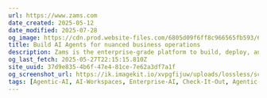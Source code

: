 ```yaml
---
url: https://www.zams.com
date_created: 2025-05-12
date_modified: 2025-07-28
og_image: https://cdn.prod.website-files.com/6805d09f6ff8c966565fb593/682adf7240e2a4701a0fb990_Metadata%20Image%20Highres.png
title: Build AI Agents for nuanced business operations
description: Zams is the enterprise-grade platform to build, deploy, and manage AI agents that automate workflows, connect tools, and drive business results across operations, sales, and finance.
og_last_fetch: 2025-05-27T22:15:15.810Z
site_uuid: 37d9e835-4b6f-47e4-81ce-7e62a3df7a1f
og_screenshot_url: https://ik.imagekit.io/xvpgfijuw/uploads/lossless/screenshots/20250527_Zams_og_screenshot.jpeg
tags: [Agentic-AI, AI-Workspaces, Enterprise-AI, Check-It-Out, Agentic-Workspaces, Workflow-Automation, AI-Personal-Assistants]
---
```


